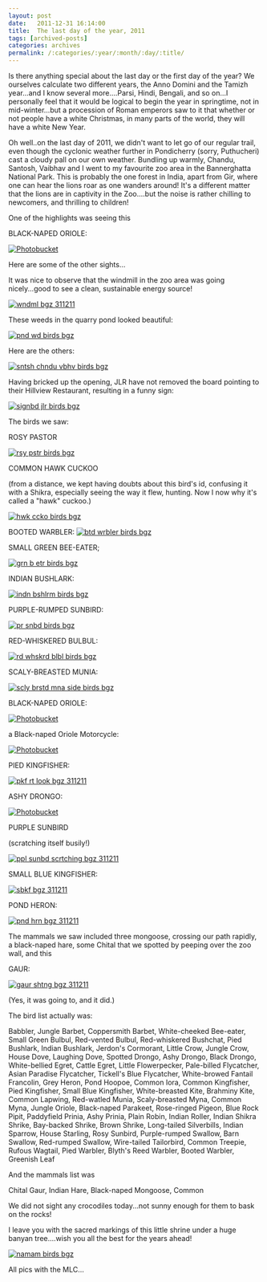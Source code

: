 ```yaml
---
layout: post
date:	2011-12-31 16:14:00
title:  The last day of the year, 2011
tags: [archived-posts]
categories: archives
permalink: /:categories/:year/:month/:day/:title/
---
```

Is there anything special about the last day or the first day of the year? We ourselves calculate two different years, the Anno Domini and the Tamizh  year...and I know several more....Parsi, Hindi, Bengali, and so on...I personally feel that it would be logical to begin the year in springtime, not in mid-winter...but a procession of Roman emperors saw to it that whether or not people have a white Christmas, in many parts of the world, they will have a white New Year.

Oh well..on the last day of 2011, we didn't want to let go of our regular trail, even though the cyclonic weather further  in Pondicherry (sorry, Puthucheri) cast a cloudy pall on our own weather. Bundling up warmly, Chandu, Santosh, Vaibhav and I went to my favourite zoo area in the Bannerghatta National Park. This is probably the one forest in India, apart from Gir, where one can hear the lions roar as one wanders around! It's a different matter that the lions are in captivity in the Zoo....but the noise is rather chilling to newcomers, and thrilling to children!

One of the highlights was seeing this 

BLACK-NAPED ORIOLE:

<a href="http://s1142.photobucket.com/albums/n611/allsrtspctrs/?action=view&amp;current=IMG_5846.jpg" target="_blank"><img src="http://i1142.photobucket.com/albums/n611/allsrtspctrs/IMG_5846.jpg" border="0" alt="Photobucket"></a>

<lj-cut text="Want to see some more?">


Here are some of the other sights...

It was nice to observe that the windmill in the zoo area was going nicely...good to see a clean, sustainable energy source!

<a href="http://s1142.photobucket.com/albums/n611/allsrtspctrs/?action=view&amp;current=IMG_5794.jpg" target="_blank"><img src="http://i1142.photobucket.com/albums/n611/allsrtspctrs/IMG_5794.jpg" border="0" alt="wndml bgz 311211"></a>

These weeds in the quarry pond looked beautiful:

<a href="http://s1142.photobucket.com/albums/n611/allsrtspctrs/?action=view&amp;current=IMG_5795.jpg" target="_blank"><img src="http://i1142.photobucket.com/albums/n611/allsrtspctrs/IMG_5795.jpg" border="0" alt="pnd wd birds  bgz"></a>

Here are the others:

<a href="http://s1142.photobucket.com/albums/n611/allsrtspctrs/?action=view&amp;current=IMG_5796.jpg" target="_blank"><img src="http://i1142.photobucket.com/albums/n611/allsrtspctrs/IMG_5796.jpg" border="0" alt="sntsh chndu vbhv birds  bgz"></a>

Having bricked up the opening, JLR have not removed the board pointing to their Hillview Restaurant, resulting in a funny sign:

<a href="http://s1142.photobucket.com/albums/n611/allsrtspctrs/?action=view&amp;current=IMG_5797.jpg" target="_blank"><img src="http://i1142.photobucket.com/albums/n611/allsrtspctrs/IMG_5797.jpg" border="0" alt="signbd jlr birds  bgz"></a>

The birds we saw:

ROSY PASTOR 

<a href="http://s1142.photobucket.com/albums/n611/allsrtspctrs/?action=view&amp;current=IMG_5799.jpg" target="_blank"><img src="http://i1142.photobucket.com/albums/n611/allsrtspctrs/IMG_5799.jpg" border="0" alt="rsy pstr birds  bgz"></a>

COMMON HAWK CUCKOO

(from a distance, we kept having doubts about this bird's id, confusing it with a Shikra, especially seeing the way it flew, hunting. Now I now why it's called a "hawk" cuckoo.)

<a href="http://s1142.photobucket.com/albums/n611/allsrtspctrs/?action=view&amp;current=IMG_5804.jpg" target="_blank"><img src="http://i1142.photobucket.com/albums/n611/allsrtspctrs/IMG_5804.jpg" border="0" alt="hwk ccko birds  bgz"></a>


BOOTED WARBLER:
<a href="http://s1142.photobucket.com/albums/n611/allsrtspctrs/?action=view&amp;current=IMG_5811.jpg" target="_blank"><img src="http://i1142.photobucket.com/albums/n611/allsrtspctrs/IMG_5811.jpg" border="0" alt="btd wrbler birds  bgz"></a>

SMALL GREEN BEE-EATER;

<a href="http://s1142.photobucket.com/albums/n611/allsrtspctrs/?action=view&amp;current=IMG_5815.jpg" target="_blank"><img src="http://i1142.photobucket.com/albums/n611/allsrtspctrs/IMG_5815.jpg" border="0" alt="grn b etr birds  bgz"></a>

INDIAN BUSHLARK:

<a href="http://s1142.photobucket.com/albums/n611/allsrtspctrs/?action=view&amp;current=IMG_5816.jpg" target="_blank"><img src="http://i1142.photobucket.com/albums/n611/allsrtspctrs/IMG_5816.jpg" border="0" alt="indn bshlrm birds  bgz"></a>

PURPLE-RUMPED SUNBIRD:

<a href="http://s1142.photobucket.com/albums/n611/allsrtspctrs/?action=view&amp;current=IMG_5822.jpg" target="_blank"><img src="http://i1142.photobucket.com/albums/n611/allsrtspctrs/IMG_5822.jpg" border="0" alt="pr snbd birds  bgz"></a>

RED-WHISKERED BULBUL:

<a href="http://s1142.photobucket.com/albums/n611/allsrtspctrs/?action=view&amp;current=IMG_5825.jpg" target="_blank"><img src="http://i1142.photobucket.com/albums/n611/allsrtspctrs/IMG_5825.jpg" border="0" alt="rd whskrd blbl birds  bgz"></a>

SCALY-BREASTED MUNIA:

<a href="http://s1142.photobucket.com/albums/n611/allsrtspctrs/?action=view&amp;current=IMG_5842.jpg" target="_blank"><img src="http://i1142.photobucket.com/albums/n611/allsrtspctrs/IMG_5842.jpg" border="0" alt="scly brstd mna side birds  bgz"></a>

BLACK-NAPED ORIOLE:

<a href="http://s1142.photobucket.com/albums/n611/allsrtspctrs/?action=view&amp;current=IMG_5846.jpg" target="_blank"><img src="http://i1142.photobucket.com/albums/n611/allsrtspctrs/IMG_5846.jpg" border="0" alt="Photobucket"></a>

a Black-naped Oriole Motorcycle:

<a href="http://s1142.photobucket.com/albums/n611/allsrtspctrs/?action=view&amp;current=IMG_5848.jpg" target="_blank"><img src="http://i1142.photobucket.com/albums/n611/allsrtspctrs/IMG_5848.jpg" border="0" alt="Photobucket"></a>

PIED KINGFISHER:

<a href="http://s1142.photobucket.com/albums/n611/allsrtspctrs/?action=view&amp;current=IMG_5891.jpg" target="_blank"><img src="http://i1142.photobucket.com/albums/n611/allsrtspctrs/IMG_5891.jpg" border="0" alt="pkf rt look bgz 311211"></a>


ASHY DRONGO:

<a href="http://s1142.photobucket.com/albums/n611/allsrtspctrs/?action=view&amp;current=IMG_5851.jpg" target="_blank"><img src="http://i1142.photobucket.com/albums/n611/allsrtspctrs/IMG_5851.jpg" border="0" alt="Photobucket"></a>


PURPLE SUNBIRD

(scratching itself busily!)

<a href="http://s1142.photobucket.com/albums/n611/allsrtspctrs/?action=view&amp;current=IMG_5894.jpg" target="_blank"><img src="http://i1142.photobucket.com/albums/n611/allsrtspctrs/IMG_5894.jpg" border="0" alt="ppl sunbd scrtching bgz 311211"></a>

SMALL BLUE KINGFISHER:

<a href="http://s1142.photobucket.com/albums/n611/allsrtspctrs/?action=view&amp;current=IMG_5898.jpg" target="_blank"><img src="http://i1142.photobucket.com/albums/n611/allsrtspctrs/IMG_5898.jpg" border="0" alt="sbkf bgz 311211"></a>

POND HERON:

<a href="http://s1142.photobucket.com/albums/n611/allsrtspctrs/?action=view&amp;current=IMG_5870.jpg" target="_blank"><img src="http://i1142.photobucket.com/albums/n611/allsrtspctrs/IMG_5870.jpg" border="0" alt="pnd hrn bgz 311211"></a>

The mammals we saw included three mongoose, crossing our path rapidly, a black-naped hare, some Chital that we spotted by peeping over the zoo wall, and this 

GAUR:

<a href="http://s1142.photobucket.com/albums/n611/allsrtspctrs/?action=view&amp;current=IMG_5880.jpg" target="_blank"><img src="http://i1142.photobucket.com/albums/n611/allsrtspctrs/IMG_5880.jpg" border="0" alt="gaur shtng bgz 311211"></a>

(Yes, it was going to, and it did.)

The bird list actually was:

Babbler, Jungle
Barbet, Coppersmith
Barbet, White-cheeked
Bee-eater, Small Green
Bulbul, Red-vented
Bulbul, Red-whiskered
Bushchat, Pied
Bushlark, Indian
Bushlark, Jerdon's
Cormorant, Little
Crow, Jungle
Crow, House
Dove, Laughing
Dove, Spotted
Drongo, Ashy
Drongo, Black
Drongo, White-bellied
Egret, Cattle
Egret, Little
Flowerpecker, Pale-billed
Flycatcher, Asian Paradise
Flycatcher, Tickell's Blue
Flycatcher, White-browed Fantail
Francolin, Grey
Heron, Pond
Hoopoe, Common
Iora, Common
Kingfisher, Pied
Kingfisher, Small Blue
Kingfisher, White-breasted
Kite, Brahminy
Kite, Common
Lapwing, Red-watled
Munia, Scaly-breasted
Myna, Common
Myna, Jungle
Oriole, Black-naped
Parakeet, Rose-ringed
Pigeon, Blue Rock
Pipit, Paddyfield
Prinia, Ashy
Prinia, Plain
Robin, Indian
Roller, Indian
Shikra 
Shrike, Bay-backed
Shrike, Brown
Shrike, Long-tailed
Silverbills, Indian
Sparrow, House
Starling, Rosy
Sunbird, Purple-rumped
Swallow, Barn
Swallow, Red-rumped
Swallow, Wire-tailed
Tailorbird, Common
Treepie, Rufous
Wagtail, Pied
Warbler, Blyth's Reed
Warbler, Booted
Warbler, Greenish Leaf

And the mammals list was

Chital
Gaur, Indian
Hare, Black-naped
Mongoose, Common

We did not sight any crocodiles today...not sunny enough for them to bask on the rocks!

</lj-cut>


I leave you with the sacred markings of this little shrine under a huge banyan tree....wish you all the best for the years ahead!

<a href="http://s1142.photobucket.com/albums/n611/allsrtspctrs/?action=view&amp;current=IMG_5820.jpg" target="_blank"><img src="http://i1142.photobucket.com/albums/n611/allsrtspctrs/IMG_5820.jpg" border="0" alt="namam birds  bgz"></a>

All pics with the MLC...

